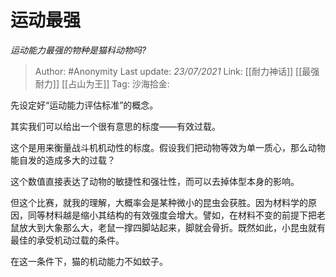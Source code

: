 # 运动最强
*运动能力最强的物种是猫科动物吗?*

> Author: #Anonymity
> Last update: *23/07/2021*
> Link: [[耐力神话]] [[最强耐力]] [[占山为王]]
> Tag:
> 沙海拾金:

先设定好“运动能力评估标准”的概念。

其实我们可以给出一个很有意思的标度——有效过载。

这个是用来衡量战斗机机动性的标度。假设我们把动物等效为单一质心，那么动物能自发的造成多大的过载？

这个数值直接表达了动物的敏捷性和强壮性，而可以去掉体型本身的影响。

但这个比赛，就我的理解，大概率会是某种微小的昆虫会获胜。因为材料学的原因，同等材料越是缩小其结构的有效强度会增大。譬如，在材料不变的前提下把老鼠放大到大象那么大，老鼠一撑四脚站起来，脚就会骨折。既然如此，小昆虫就有最佳的承受机动过载的条件。

在这一条件下，猫的机动能力不如蚊子。
